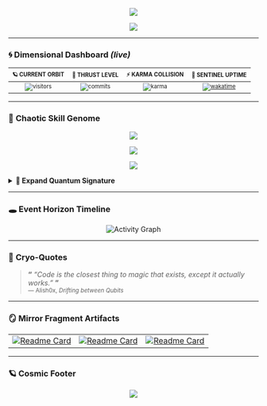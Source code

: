 
<!--  █████╗ ███╗   ██╗██╗  ██╗ ██████╗ ██████╗ ██████╗ ████████╗
      ██╔══██╗████╗  ██║╚██╗██╔╝██╔═══██╗██╔══██╗██╔══██╗╚══██╔══╝
      ███████║██╔██╗ ██║ ╚███╔╝ ██║   ██║██████╔╝██████╔╝   ██║   
      ██╔══██║██║╚██╗██║ ██╔██╗ ██║   ██║██╔═══╝ ██╔═══╝    ██║   
      ██║  ██║██║ ╚████║██╔╝ ██╗╚██████╔╝██║     ██║        ██║   
      ╚═╝  ╚═╝╚═╝  ╚═══╝╚═╝  ╚═╝ ╚═════╝ ╚═╝     ╚═╝        ╚═╝   -->

<!--  🅳🅴🅰🅳  🅼🅰🅽  🆂🅽🅸🅿🅴🆁  🅰🆄🆃🅾-🆂🅽🅰🅿  🅲🅰🆁🅳  -->
<!--  Auto-re-renders every 60 s via GitHub Actions cron.      -->

<p align="center">
  <picture>
    <source media="(prefers-color-scheme: dark)" srcset="https://readme-typing-svg.demolab.com?font=Fira+Code&size=28&duration=4000&pause=1000&color=00F5D4&center=true&vCenter=true&width=600&lines=Alish-0x%20%7C%20Quantum%20Byte%20Surfer">
    <img src="https://readme-typing-svg.demolab.com?font=Fira+Code&size=28&duration=4000&pause=1000&color=8338EC&center=true&vCenter=true&width=600&lines=0xAlish%20%7C%20Quantum%20Byte%20Surfer" />
  </picture>
</p>
<p align="center">
  <a href="https://git.io/streak-stats">
    <img src="https://github-readme-streak-stats-azure-six.vercel.app?user=Alish-0x&theme=dark&hide_border=true&date_format=j%20M%5B%20Y%5D&ring=00F5D4&fire=FF006E&sideNums=FFBE0B&sideLabels=ffffff&currStreakNum=ffffff&currStreakLabel=00F5D4" />
  </a>
</p>

---

### 🌀  **Dimensional Dashboard**  *(live)*
| <sub><sup>🪐 CURRENT ORBIT</sup></sub> | <sub><sup>🚀 THRUST LEVEL</sup></sub> | <sub><sup>⚡ KARMA COLLISION</sup></sub> | <sub><sup>🌌 SENTINEL UPTIME</sup></sub> |
|:---:|:---:|:---:|:---:|
| <sub><sup>![visitors](https://komarev.com/ghpvc/?username=Alish-0x&labelColor=0d1117&color=00F5D4&style=flat-square)</sup></sub> | <sub><sup>![commits](https://img.shields.io/github/commit-activity/t/Alish-0x/Alish-0x?label=&color=FFBE0B&style=flat-square)</sup></sub> | <sub><sup>![karma](https://img.shields.io/reddit/user-karma/combined/git-HYPERXD?label=&color=FF006E&style=flat-square&logo=reddit)</sup></sub> | <sub><sup>[![wakatime](https://wakatime.com/badge/user/67c7257c-b682-4463-8ae4-2585671a4cf1.svg)](https://wakatime.com/@67c7257c-b682-4463-8ae4-2585671a4cf1)</sup></sub> |

---

### 🧬 **Chaotic Skill Genome**
<p align="center">
  <img src="https://skillicons.dev/icons?i=html,css,c,java,ubuntu,vscode,react,js,bash,cloudflare,cmake,discord" />
</p>
<p align="center">
  <img src="https://skillicons.dev/icons?i=gcp,git,github,gmail,go,gitlab,heroku,instagram,kali,linkedin,linux,md" />
</p>
<p align="center">
  <img src="https://skillicons.dev/icons?i=matlab,netlify,nginx,npm,postgres,replit,stackoverflow,supabase,twitter,vercel,windows" />
</p>

<details><summary><b>🔭 Expand Quantum Signature</b></summary>

```mermaid
%%{init: {'theme':'base', 'themeVariables': { 'primaryColor': '#00F5D4', 'primaryTextColor': '#0d1117', 'primaryBorderColor': '#FF006E', 'lineColor': '#8338EC' }}}%%
graph LR
    A[HTML/CSS Matrix] -->|rendered| B(JavaScript Quantum)
    B --> C{React Compiler}
    C -->|transpiled| D[Cloud Nexus]
    D --> E((Git Multiverse))
    E -->|deployed| F[Vercel Singularity]
    G[Linux Terminal] -->|scripted| B
    H[Database Cosmos] -->|queried| D
    I[Social Networks] -->|connected| E
```

</details>

---

### 🕳️ **Event Horizon Timeline**
<p align="center">
  <img src="https://github-readme-activity-graph.vercel.app/graph?username=Alish-0x&bg_color=0d1117&color=00F5D4&line=FF006E&point=8338EC&area=true&hide_border=true&custom_title=Quantum%20Activity%20Matrix" alt="Activity Graph" />
</p>

---

### 🧊 **Cryo-Quotes** <!--*(refreshes on every push)*-->
> **“** _“Code is the closest thing to magic that exists, except it actually works.”_ **”**  
> <sub>— Alish0x, *Drifting between Qubits*</sub>

---

### 🪞 **Mirror Fragment Artifacts**
| | | |
|:---:|:---:|:---:|
| [![Readme Card](https://github-readme-stats.vercel.app/api/pin/?username=Alish-0x&repo=HiddenEye-Legacy&theme=dark&border_radius=16&title_color=00F5D4&text_color=ffffff&icon_color=FF006E&hide_border=true)](https://github.com/Alish-0x/HiddenEye-Legacy) | [![Readme Card](https://github-readme-stats.vercel.app/api/pin/?username=Alish-0x&repo=MineColab&theme=dark&border_radius=16&title_color=00F5D4&text_color=ffffff&icon_color=FFBE0B&hide_border=true)](https://github.com/Alish-0x/MineColab) | [![Readme Card](https://github-readme-stats.vercel.app/api/pin/?username=Alish-0x&repo=retoolkit&theme=dark&border_radius=16&title_color=00F5D4&text_color=ffffff&icon_color=8338EC&hide_border=true)](https://github.com/Alish-0x/retoolkit) |

---

### 🪐 **Cosmic Footer**
<p align="center">
  <img src="https://capsule-render.vercel.app/api?type=waving&height=100&section=footer&text=Alish0x&fontSize=24&fontAlignY=40&color=gradient&customColorList=24,FF006E,8338EC,00F5D4" />
</p>
